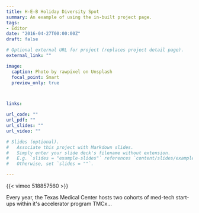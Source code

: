```yaml
---
title: H-E-B Holiday Diversity Spot
summary: An example of using the in-built project page.
tags:
- Editor
date: "2016-04-27T00:00:00Z"
draft: false

# Optional external URL for project (replaces project detail page).
external_link: ""

image:
  caption: Photo by rawpixel on Unsplash
  focal_point: Smart
  preview_only: true



links:

url_code: ""
url_pdf: ""
url_slides: ""
url_video: ""

# Slides (optional).
#   Associate this project with Markdown slides.
#   Simply enter your slide deck's filename without extension.
#   E.g. `slides = "example-slides"` references `content/slides/example-slides.md`.
#   Otherwise, set `slides = ""`.

---
```


{{< vimeo 518857560 >}}

Every year, the Texas Medical Center hosts two cohorts of med-tech start-ups within it's accelerator program TMCx...